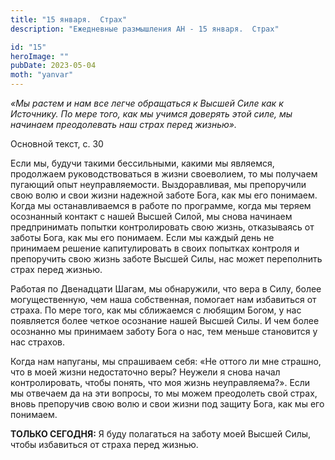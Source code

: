 ```yaml
---
title: "15 января.  Страх"
description: "Ежедневные размышления АН - 15 января.  Страх"

id: "15"
heroImage: ""
pubDate: 2023-05-04
moth: "yanvar"
---
```


_«Мы растем и нам все легче обращаться к Высшей Силе как к Источнику. По мере
того, как мы учимся доверять этой силе, мы начинаем преодолевать наш страх
перед жизнью»._

Основной текст, с. 30

Если мы, будучи такими бессильными, какими мы являемся, продолжаем
руководствоваться в жизни своеволием, то мы получаем пугающий опыт
неуправляемости. Выздоравливая, мы препоручили свою волю и свои жизни надежной
заботе Бога, как мы его понимаем. Когда мы останавливаемся в работе по
программе, когда мы теряем осознанный контакт с нашей Высшей Силой, мы снова
начинаем предпринимать попытки контролировать свою жизнь, отказываясь от
заботы Бога, как мы его понимаем. Если мы каждый день не принимаем решение
капитулировать в своих попытках контроля и препоручить свою жизнь заботе
Высшей Силы, нас может переполнить страх перед жизнью.

Работая по Двенадцати Шагам, мы обнаружили, что вера в Силу, более
могущественную, чем наша собственная, помогает нам избавиться от страха. По
мере того, как мы сближаемся с любящим Богом, у нас появляется более четкое
осознание нашей Высшей Силы. И чем более осознанно мы принимаем заботу Бога о
нас, тем меньше становится у нас страхов.

Когда нам напуганы, мы спрашиваем себя: «Не оттого ли мне страшно, что в моей
жизни недостаточно веры? Неужели я снова начал контролировать, чтобы понять,
что моя жизнь неуправляема?». Если мы отвечаем да на эти вопросы, то мы можем
преодолеть свой страх, вновь препоручив свою волю и свои жизни под защиту
Бога, как мы его понимаем.

**ТОЛЬКО СЕГОДНЯ:** Я буду полагаться на заботу моей Высшей Силы, чтобы
избавиться от страха перед жизнью.
